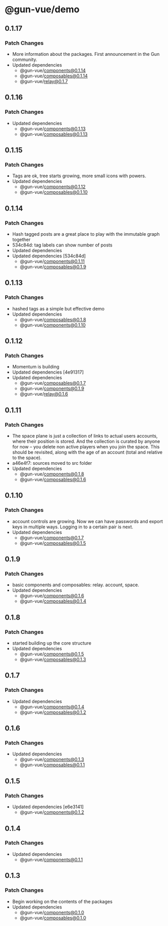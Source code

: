 # @gun-vue/demo

## 0.1.17

### Patch Changes

- More information about the packages. First announcement in the Gun community.
- Updated dependencies
  - @gun-vue/components@0.1.14
  - @gun-vue/composables@0.1.14
  - @gun-vue/relay@0.1.7

## 0.1.16

### Patch Changes

- Updated dependencies
  - @gun-vue/components@0.1.13
  - @gun-vue/composables@0.1.13

## 0.1.15

### Patch Changes

- Tags are ok, tree starts growing, more small icons with powers.
- Updated dependencies
  - @gun-vue/components@0.1.12
  - @gun-vue/composables@0.1.10

## 0.1.14

### Patch Changes

- Hash tagged posts are a great place to play with the immutable graph together
- 534c84d: tag labels can show number of posts
- Updated dependencies
- Updated dependencies [534c84d]
  - @gun-vue/components@0.1.11
  - @gun-vue/composables@0.1.9

## 0.1.13

### Patch Changes

- hashed tags as a simple but effective demo
- Updated dependencies
  - @gun-vue/composables@0.1.8
  - @gun-vue/components@0.1.10

## 0.1.12

### Patch Changes

- Momentum is building
- Updated dependencies [4e91317]
- Updated dependencies
  - @gun-vue/composables@0.1.7
  - @gun-vue/components@0.1.9
  - @gun-vue/relay@0.1.6

## 0.1.11

### Patch Changes

- The space plane is just a collection of links to actual users accounts, where their position is stored. And the collection is curated by anyone for now – you delete non active players when you join the space. This should be revisited, along with the age of an account (total and relative to the space).
- a46e4f7: sources moved to src folder
- Updated dependencies
  - @gun-vue/components@0.1.8
  - @gun-vue/composables@0.1.6

## 0.1.10

### Patch Changes

- account controls are growing. Now we can have passwords and export keys in multiple ways. Logging in to a certain pair is next.
- Updated dependencies
  - @gun-vue/components@0.1.7
  - @gun-vue/composables@0.1.5

## 0.1.9

### Patch Changes

- basic components and composables: relay. account, space.
- Updated dependencies
  - @gun-vue/components@0.1.6
  - @gun-vue/composables@0.1.4

## 0.1.8

### Patch Changes

- started building up the core structure
- Updated dependencies
  - @gun-vue/components@0.1.5
  - @gun-vue/composables@0.1.3

## 0.1.7

### Patch Changes

- Updated dependencies
  - @gun-vue/components@0.1.4
  - @gun-vue/composables@0.1.2

## 0.1.6

### Patch Changes

- Updated dependencies
  - @gun-vue/components@0.1.3
  - @gun-vue/composables@0.1.1

## 0.1.5

### Patch Changes

- Updated dependencies [e6e3141]
  - @gun-vue/components@0.1.2

## 0.1.4

### Patch Changes

- Updated dependencies
  - @gun-vue/components@0.1.1

## 0.1.3

### Patch Changes

- Begin working on the contents of the packages
- Updated dependencies
  - @gun-vue/components@0.1.0
  - @gun-vue/composables@0.1.0
